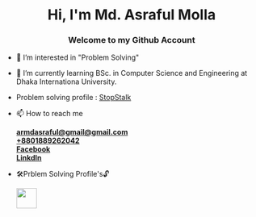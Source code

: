 <h1 align="center">Hi, I'm Md. Asraful Molla</h1>
<h3 align="center">Welcome to my Github Account</h3>

- 👀 I’m interested in "Problem Solving"
- 🌱 I’m currently learning BSc. in Computer Science and Engineering at Dhaka Internationa University.
- Problem solving profile :  <a href="https://www.stopstalk.com/user/profile/mdasrafulmolla">StopStalk</a>

- 📫 How to reach me
  <div><b><a href="armdasraful@gmail.com">armdasraful@gmail@gmail.com</a></b></div>
  <div><b><a href="callme:+8801889262042">+8801889262042</a></b></div>
  <div><b><a href="https://www.facebook.com/arasrafulolla/">Facebook</a></b></div>
  <div><b><a href="https://www.linkedin.com/in/mdasrafulmolla/">LinkdIn</a></b></div>

- 🛠️Prblem Solving Profile's🔓
   <div align="left">
    <a href="https://codeforces.com/profile/asraful.diu" title="Codeforces">
      <img width="40" height="40" src="https://drive.google.com/file/d/1qgkyyTsSm95lIRDrOfBMvvA9HK9zthma/view?usp=sharing"/>
    </a>
  </div>
  

